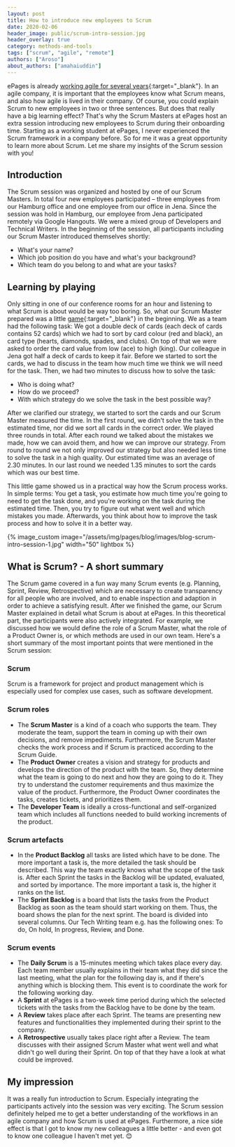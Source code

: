 ```yaml
---
layout: post
title: How to introduce new employees to Scrum
date: 2020-02-06
header_image: public/scrum-intro-session.jpg
header_overlay: true
category: methods-and-tools
tags: ["scrum", "agile", "remote"]
authors: ["Aroso"]
about_authors: ["amahaiuddin"]
---
```


ePages is already [working agile for several years](/blog/methods-and-tools/epages-turns-agile/){:target="_blank"}.
In an agile company, it is important that the employees know what Scrum means, and also how agile is lived in their company.
Of course, you could explain Scrum to new employees in two or three sentences.
But does that really have a big learning effect?
That's why the Scrum Masters at ePages host an extra session introducing new employees to Scrum during their onboarding time.
Starting as a working student at ePages, I never experienced the Scrum framework in a company before.
So for me it was a great opportunity to learn more about Scrum.
Let me share my insights of the Scrum session with you!

## Introduction

The Scrum session was organized and hosted by one of our Scrum Masters.
In total four new employees participated – three employees from our Hamburg office and one employee from our office in Jena.
Since the session was hold in Hamburg, our employee from Jena participated remotely via Google Hangouts.
We were a mixed group of Developers and Technical Writers.
In the beginning of the session, all participants including our Scrum Master introduced themselves shortly:

- What's your name?
- Which job position do you have and what's your background?
- Which team do you belong to and what are your tasks?

## Learning by playing

Only sitting in one of our conference rooms for an hour and listening to what Scrum is about would be way too boring.
So, what our Scrum Master prepared was a little [game](https://play14.org/games/lean-workflow-design){:target="_blank"} in the beginning.
We as a team had the following task: We got a double deck of cards (each deck of cards contains 52 cards) which we had to sort by card colour (red and black), an card type (hearts, diamonds, spades, and clubs).
On top of that we were asked to order the card value from low (ace) to high (king).
Our colleague in Jena got half a deck of cards to keep it fair.
Before we started to sort the cards, we had to discuss in the team how much time we think we will need for the task.
Then, we had two minutes to discuss how to solve the task:

- Who is doing what?
- How do we proceed?
- With which strategy do we solve the task in the best possible way?

After we clarified our strategy, we started to sort the cards and our Scrum Master measured the time.
In the first round, we didn't solve the task in the estimated time, nor did we sort all cards in the correct order.
We played three rounds in total.
After each round we talked about the mistakes we made, how we can avoid them, and how we can improve our strategy.
From round to round we not only improved our strategy but also needed less time to solve the task in a high quality. 
Our estimated time was an average of 2.30 minutes.
In our last round we needed 1.35 minutes to sort the cards which was our best time.

This little game showed us in a practical way how the Scrum process works.
In simple terms: You get a task, you estimate how much time you're going to need to get the task done, and you're working on the task during the estimated time. 
Then, you try to figure out what went well and which mistakes you made.
Afterwards, you think about how to improve the task process and how to solve it in a better way.

{% image_custom image="/assets/img/pages/blog/images/blog-scrum-intro-session-1.jpg" width="50" lightbox %}

## What is Scrum? - A short summary

The Scrum game covered in a fun way many Scrum events (e.g. Planning, Sprint, Review, Retrospective) which are necessary to create transparency for all people who are involved, and to enable inspection and adaption in order to achieve a satisfying result.
After we finished the game, our Scrum Master explained in detail what Scrum is about at ePages.
In this theoretical part, the participants were also actively integrated.
For example, we discussed how we would define the role of a Scrum Master, what the role of a Product Owner is, or which methods are used in our own team.
Here's a short summary of the most important points that were mentioned in the Scrum session:

### Scrum

Scrum is a framework for project and product management which is especially used for complex use cases, such as software development.

### Scrum roles

- The **Scrum Master** is a kind of a coach who supports the team. They moderate the team, support the team in coming up with their own decisions, and remove impediments. Furthermore, the Scrum Master checks the work process and if Scrum is practiced according to the Scrum Guide.
- The **Product Owner** creates a vision and strategy for products and develops the direction of the product with the team. So, they determine what the team is going to do next and how they are going to do it. They try to understand the customer requirements and thus maximize the value of the product. Furthermore, the Product Owner coordinates the tasks, creates tickets, and prioritizes them.
- The **Developer Team** is ideally a cross-functional and self-organized team which includes all functions needed to build working increments of the product.

### Scrum artefacts

- In the **Product Backlog** all tasks are listed which have to be done. The more important a task is, the more detailed the task should be described. This way the team exactly knows what the scope of the task is. After each Sprint the tasks in the Backlog will be updated, evaluated, and sorted by importance. The more important a task is, the higher it ranks on the list.
- The **Sprint Backlog** is a board that lists the tasks from the Product Backlog as soon as the team should start working on them. Thus, the board shows the plan for the next sprint. The board is divided into several columns. Our Tech Writing team e.g. has the following ones: To do, On hold, In progress, Review, and Done.

### Scrum events 

- The **Daily Scrum** is a 15-minutes meeting which takes place every day. Each team member usually explains in their team what they did since the last meeting, what the plan for the following day is, and if there's anything which is blocking them. This event is to coordinate the work for the following working day.
- A **Sprint** at ePages is a two-week time period during which the selected tickets with the tasks from the Backlog have to be done by the team.
- A **Review** takes place after each Sprint. The teams are presenting new features and functionalities they implemented during their sprint to the company.
- A **Retrospective** usually takes place right after a Review. The team discusses with their assigned Scrum Master what went well and what didn't go well during their Sprint. On top of that they have a look at what could be improved.

## My impression

It was a really fun introduction to Scrum.
Especially integrating the participants actively into the session was very exciting.
The Scrum session definitely helped me to get a better understanding of the workflows in an agile company and how Scrum is used at ePages.
Furthermore, a nice side effect is that I got to know my new colleagues a little better - and even got to know one colleague I haven't met yet. 😊